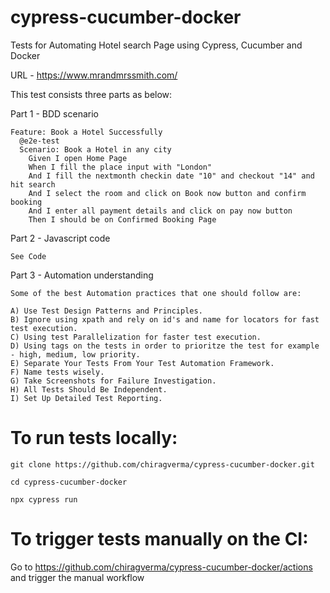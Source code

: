 # cypress-cucumber-docker

Tests for Automating Hotel search Page using Cypress, Cucumber and Docker

URL - https://www.mrandmrssmith.com/


This test consists three parts as below:

Part 1 - BDD scenario

```
Feature: Book a Hotel Successfully
  @e2e-test
  Scenario: Book a Hotel in any city
    Given I open Home Page
    When I fill the place input with "London"
    And I fill the nextmonth checkin date "10" and checkout "14" and hit search
    And I select the room and click on Book now button and confirm booking
    And I enter all payment details and click on pay now button
    Then I should be on Confirmed Booking Page
```

Part 2 - Javascript code

```
See Code
```

Part 3 - Automation understanding

```
Some of the best Automation practices that one should follow are:

A) Use Test Design Patterns and Principles.
B) Ignore using xpath and rely on id's and name for locators for fast test execution.
C) Using test Parallelization for faster test execution.
D) Using tags on the tests in order to prioritze the test for example - high, medium, low priority.
E) Separate Your Tests From Your Test Automation Framework.
F) Name tests wisely.
G) Take Screenshots for Failure Investigation.
H) All Tests Should Be Independent.
I) Set Up Detailed Test Reporting.

```


# To run tests locally:

```
git clone https://github.com/chiragverma/cypress-cucumber-docker.git
```

```
cd cypress-cucumber-docker
```

```
npx cypress run
```

# To trigger tests manually on the CI:
Go to https://github.com/chiragverma/cypress-cucumber-docker/actions and trigger the manual workflow

